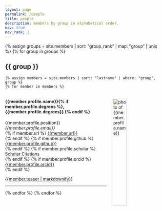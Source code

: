 ```yaml
---
layout: page
permalink: /people
title: people
description: members by group in alphabetical order.
nav: true
nav_rank: 1
---
```


{% assign groups = site.members | sort: "group_rank" | map: "group" | uniq %}
{% for group in groups %}

## {{ group }}

    {% assign members = site.members | sort: "lastname" | where: "group", group %}
    {% for member in members %}

<p>
<div id="{{member.profile.name}}" class="row" style="padding-top: 60px; margin-top: -60px;">
    <div class="col-sm-8">
        <img style="float: right; width: 30%; padding-left: 20px;" src="{{ member.profile.image | prepend: '/assets/img/' | prepend: site.baseurl | prepend: site.url }}" alt="photo of {{member.profile.name}}">
        <h4>{{member.profile.name}}{% if member.profile.degrees %}, {{member.profile.degrees}} {% endif %}</h4> 
        {{member.profile.position}} <br>
        <i class="fa fa-envelope"></i> <em>{{member.profile.email}}</em> <br>
        {% if member.url %}
          <i class="fa fa-globe"></i> <a href= "{{member.url}}" target="_blank">{{member.url}}</a> <br>
        {% endif %}
        {% if member.profile.github %}
          <i class="fab fa-github"></i> <a href= "https://github.com/{{member.profile.github}}" target="_blank"> {{member.profile.github}} </a> <br>
        {% endif %}
        {% if member.profile.scholar %}
          <i class="ai ai-google-scholar"></i> <a href= "http://scholar.google.com/citations?user={{member.profile.scholar}}" target="_blank"> Scholar Citations </a> <br>
        {% endif %}
        {% if member.profile.orcid %}
          <i class="ai ai-orcid"></i> <a href="http://{{member.profile.orcid}}" target="_blank"> {{member.profile.orcid}}</a> <br>
        {% endif %}
        <p class="text-justify"><a href={{member | prepend: '/members/' | prepend: site.baseurl | prepend: site.url}}> {{member.teaser | markdownify}}</a></p>
    </div>
</div>
<hr>
</p>
    {% endfor %}
{% endfor %}
